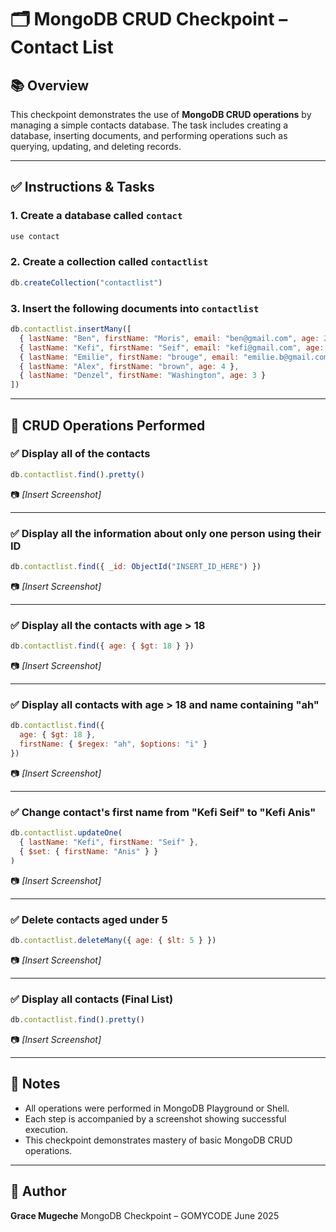 # 🗂️ MongoDB CRUD Checkpoint – Contact List

## 📚 Overview

This checkpoint demonstrates the use of **MongoDB CRUD operations** by managing a simple contacts database. The task includes creating a database, inserting documents, and performing operations such as querying, updating, and deleting records.

---

## ✅ Instructions & Tasks

### 1. Create a database called `contact`
```js
use contact
````

### 2. Create a collection called `contactlist`

```js
db.createCollection("contactlist")
```

### 3. Insert the following documents into `contactlist`

```js
db.contactlist.insertMany([
  { lastName: "Ben", firstName: "Moris", email: "ben@gmail.com", age: 26 },
  { lastName: "Kefi", firstName: "Seif", email: "kefi@gmail.com", age: 15 },
  { lastName: "Emilie", firstName: "brouge", email: "emilie.b@gmail.com", age: 40 },
  { lastName: "Alex", firstName: "brown", age: 4 },
  { lastName: "Denzel", firstName: "Washington", age: 3 }
])
```

---

## 🔎 CRUD Operations Performed

### ✅ Display all of the contacts

```js
db.contactlist.find().pretty()
```

📷 *\[Insert Screenshot]*

---

### ✅ Display all the information about only one person using their ID

```js
db.contactlist.find({ _id: ObjectId("INSERT_ID_HERE") })
```

📷 *\[Insert Screenshot]*

---

### ✅ Display all the contacts with age > 18

```js
db.contactlist.find({ age: { $gt: 18 } })
```

📷 *\[Insert Screenshot]*

---

### ✅ Display all contacts with age > 18 and name containing "ah"

```js
db.contactlist.find({
  age: { $gt: 18 },
  firstName: { $regex: "ah", $options: "i" }
})
```

📷 *\[Insert Screenshot]*

---

### ✅ Change contact's first name from "Kefi Seif" to "Kefi Anis"

```js
db.contactlist.updateOne(
  { lastName: "Kefi", firstName: "Seif" },
  { $set: { firstName: "Anis" } }
)
```

📷 *\[Insert Screenshot]*

---

### ✅ Delete contacts aged under 5

```js
db.contactlist.deleteMany({ age: { $lt: 5 } })
```

📷 *\[Insert Screenshot]*

---

### ✅ Display all contacts (Final List)

```js
db.contactlist.find().pretty()
```

📷 *\[Insert Screenshot]*

---

## 📌 Notes

* All operations were performed in MongoDB Playground or Shell.
* Each step is accompanied by a screenshot showing successful execution.
* This checkpoint demonstrates mastery of basic MongoDB CRUD operations.

---

## 📝 Author

**Grace Mugeche**
MongoDB Checkpoint – GOMYCODE
June 2025

```

